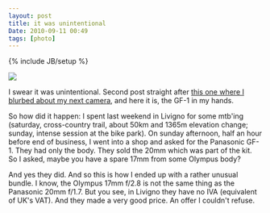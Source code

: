 ```yaml
---
layout: post
title: it was unintentional
Date: 2010-09-11 00:49
tags: [photo]
---
```

{% include JB/setup %} 

![](http://dl.dropbox.com/u/179731/1099159475.jpg)

I swear it was unintentional. Second post straight after [this one where I
blurbed about my next camera](http://aadm.github.com/2010-08-19-my-next-camera.html), and here it is, the GF-1 in my hands.

So how did it happen: I spent last weekend in Livigno for some mtb'ing
(saturday, cross-country trail, about 50km and 1365m elevation change; sunday,
intense session at the bike park). On sunday afternoon, half an hour before
end of business, I went into a shop and asked for the Panasonic GF-1. They had
only the body. They sold the 20mm which was part of the kit. So I asked, maybe
you have a spare 17mm from some Olympus body?

And yes they did. And so this is how I ended up with a rather unusual bundle.
I know, the Olympus 17mm f/2.8 is not the same thing as the Panasonic 20mm
f/1.7. But you see, in Livigno they have no IVA (equivalent of UK's VAT). And
they made a very good price. An offer I couldn't refuse.
